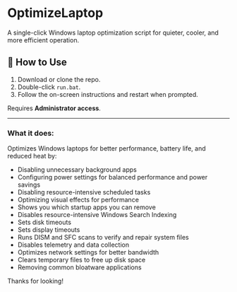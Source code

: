 # OptimizeLaptop

A single-click Windows laptop optimization script for quieter, cooler, and more efficient operation.

## 🚀 How to Use

1. Download or clone the repo.
2. Double-click `run.bat`.
3. Follow the on-screen instructions and restart when prompted.

Requires **Administrator access**.

---

### What it does:
Optimizes Windows laptops for better performance, battery life, and reduced heat by:
- Disabling unnecessary background apps
- Configuring power settings for balanced performance and power savings
- Disabling resource-intensive scheduled tasks
- Optimizing visual effects for performance
- Shows you which startup apps you can remove
- Disables resource-intensive Windows Search Indexing
- Sets disk timeouts
- Sets display timeouts
- Runs DISM and SFC scans to verify and repair system files
- Disables telemetry and data collection
- Optimizes network settings for better bandwidth
- Clears temporary files to free up disk space
- Removing common bloatware applications

Thanks for looking!
